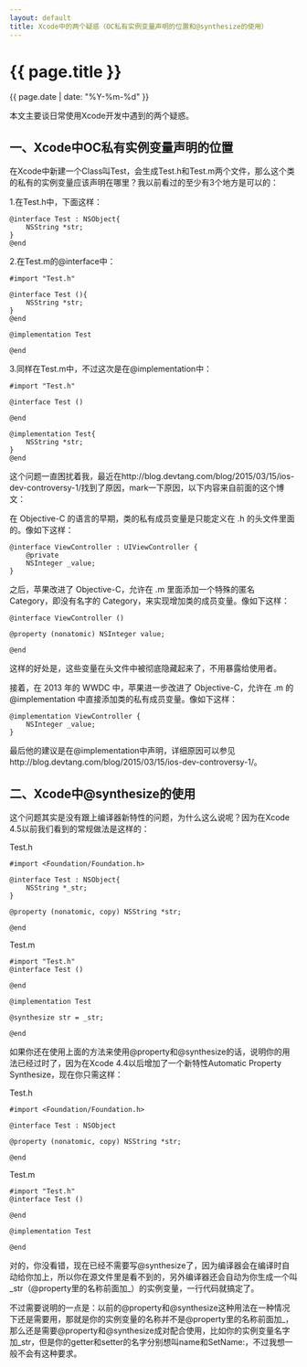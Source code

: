 ```yaml
---
layout: default
title: Xcode中的两个疑惑（OC私有实例变量声明的位置和@synthesize的使用）
---
```

{{ page.title }}
=============
{{ page.date | date: "%Y-%m-%d" }}

本文主要谈日常使用Xcode开发中遇到的两个疑惑。

一、Xcode中OC私有实例变量声明的位置
-------------

在Xcode中新建一个Class叫Test，会生成Test.h和Test.m两个文件，那么这个类的私有的实例变量应该声明在哪里？我以前看过的至少有3个地方是可以的：

1.在Test.h中，下面这样：

    @interface Test : NSObject{
        NSString *str;
    }
    @end

2.在Test.m的@interface中：

    #import "Test.h"

	@interface Test (){
        NSString *str;
	}
	@end

	@implementation Test

	@end

3.同样在Test.m中，不过这次是在@implementation中：

	#import "Test.h"

	@interface Test ()

	@end

	@implementation Test{
	    NSString *str;
	}
	@end

这个问题一直困扰着我，最近在http://blog.devtang.com/blog/2015/03/15/ios-dev-controversy-1/找到了原因，mark一下原因，以下内容来自前面的这个博文：

在 Objective-C 的语言的早期，类的私有成员变量是只能定义在 .h 的头文件里面的。像如下这样：

	@interface ViewController : UIViewController {
        @private
        NSInteger _value;
	}

之后，苹果改进了 Objective-C，允许在 .m 里面添加一个特殊的匿名 Category，即没有名字的 Category，来实现增加类的成员变量。像如下这样：

	@interface ViewController ()

	@property (nonatomic) NSInteger value;

	@end

这样的好处是，这些变量在头文件中被彻底隐藏起来了，不用暴露给使用者。

接着，在 2013 年的 WWDC 中，苹果进一步改进了 Objective-C，允许在 .m 的 @implementation 中直接添加类的私有成员变量。像如下这样：

	@implementation ViewController {
        NSInteger _value;
	}

最后他的建议是在@implementation中声明，详细原因可以参见http://blog.devtang.com/blog/2015/03/15/ios-dev-controversy-1/。

二、Xcode中@synthesize的使用
-------------

这个问题其实是没有跟上编译器新特性的问题，为什么这么说呢？因为在Xcode 4.5以前我们看到的常规做法是这样的：

Test.h

	#import <Foundation/Foundation.h>

	@interface Test : NSObject{
        NSString *_str;
	}

	@property (nonatomic, copy) NSString *str;

	@end

Test.m

	#import "Test.h"
	@interface Test ()

	@end

	@implementation Test

	@synthesize str = _str;

	@end

如果你还在使用上面的方法来使用@property和@synthesize的话，说明你的用法已经过时了，因为在Xcode 4.4以后增加了一个新特性Automatic Property Synthesize，现在你只需这样：

Test.h

	#import <Foundation/Foundation.h>

	@interface Test : NSObject

	@property (nonatomic, copy) NSString *str;

	@end

Test.m

	#import "Test.h"
	@interface Test ()

	@end

	@implementation Test

	@end

对的，你没看错，现在已经不需要写@synthesize了，因为编译器会在编译时自动给你加上，所以你在源文件里是看不到的，另外编译器还会自动为你生成一个叫_str（@property里的名称前面加_）的实例变量，一行代码就搞定了。

不过需要说明的一点是：以前的@property和@synthesize这种用法在一种情况下还是需要用，那就是你的实例变量的名称并不是@property里的名称前面加_，那么还是需要@property和@synthesize成对配合使用，比如你的实例变量名字加_str，但是你的getter和setter的名字分别想叫name和SetName:，不过我想一般不会有这种要求。

